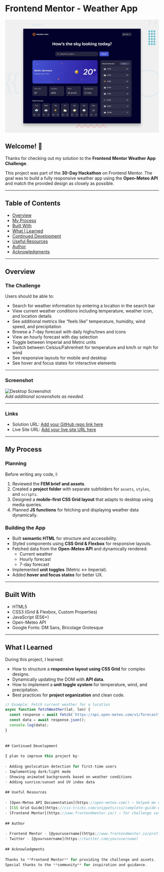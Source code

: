 # Frontend Mentor - Weather App

![Design preview for the Weather App challenge](./assets/images/preview.jpg)

## Welcome! 👋

Thanks for checking out my solution to the **Frontend Mentor Weather App Challenge**.  

This project was part of the **30-Day Hackathon** on Frontend Mentor. The goal was to build a fully responsive weather app using the **Open-Meteo API** and match the provided design as closely as possible.

---

## Table of Contents

- [Overview](#overview)  
- [My Process](#my-process)  
- [Built With](#built-with)  
- [What I Learned](#what-i-learned)  
- [Continued Development](#continued-development)  
- [Useful Resources](#useful-resources)  
- [Author](#author)  
- [Acknowledgments](#acknowledgments)  

---

## Overview

### The Challenge

Users should be able to:  

- Search for weather information by entering a location in the search bar  
- View current weather conditions including temperature, weather icon, and location details  
- See additional metrics like “feels like” temperature, humidity, wind speed, and precipitation  
- Browse a 7-day forecast with daily highs/lows and icons  
- View an hourly forecast with day selection  
- Toggle between Imperial and Metric units  
- Switch between Celsius/Fahrenheit for temperature and km/h or mph for wind  
- See responsive layouts for mobile and desktop  
- See hover and focus states for interactive elements  

---

### Screenshot

![Desktop Screenshot](./assets/images/desktop-preview.jpg)  
*Add additional screenshots as needed.*

---

### Links

- Solution URL: [Add your GitHub repo link here](https://github.com/)  
- Live Site URL: [Add your live site URL here](https://your-live-site-url.com)  

---

## My Process

### Planning

Before writing any code, I:  

1. Reviewed the **FEM brief and assets**.  
2. Created a **project folder** with separate subfolders for `assets`, `styles`, and `scripts`.  
3. Designed a **mobile-first CSS Grid layout** that adapts to desktop using media queries.  
4. Planned **JS functions** for fetching and displaying weather data dynamically.  

### Building the App

- Built **semantic HTML** for structure and accessibility.  
- Styled components using **CSS Grid & Flexbox** for responsive layouts.  
- Fetched data from the **Open-Meteo API** and dynamically rendered:  
  - Current weather  
  - Hourly forecast  
  - 7-day forecast  
- Implemented **unit toggles** (Metric ↔ Imperial).  
- Added **hover and focus states** for better UX.  

---

## Built With

- HTML5  
- CSS3 (Grid & Flexbox, Custom Properties)  
- JavaScript (ES6+)  
- Open-Meteo API  
- Google Fonts: DM Sans, Bricolage Grotesque  

---

## What I Learned

During this project, I learned:  

- How to structure a **responsive layout using CSS Grid** for complex designs.  
- Dynamically updating the DOM with **API data**.  
- How to implement a **unit toggle system** for temperature, wind, and precipitation.  
- Best practices for **project organization** and clean code.  

```js
// Example: Fetch current weather for a location
async function fetchWeather(lat, lon) {
  const response = await fetch(`https://api.open-meteo.com/v1/forecast?latitude=${lat}&longitude=${lon}&current_weather=true`);
  const data = await response.json();
  console.log(data);
}


## Continued Development

I plan to improve this project by:

- Adding geolocation detection for first-time users
- Implementing dark/light mode
- Showing animated backgrounds based on weather conditions
- Adding sunrise/sunset and UV index data

## Useful Resources

- [Open-Meteo API Documentation](https://open-meteo.com/) – helped me understand how to fetch weather data.
- [CSS Grid Guide](https://css-tricks.com/snippets/css/complete-guide-grid/) – reference for responsive layouts.
- [Frontend Mentor](https://www.frontendmentor.io/) – for challenge setup and asset files.

## Author

- Frontend Mentor - [@yourusername](https://www.frontendmentor.io/profile/yourusername)
- Twitter - [@yourusername](https://twitter.com/yourusername)

## Acknowledgments

Thanks to **Frontend Mentor** for providing the challenge and assets.  
Special thanks to the **community** for inspiration and guidance.
